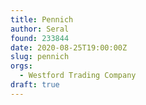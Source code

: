 ```yaml
---
title: Pennich
author: Seral
found: 233844
date: 2020-08-25T19:00:00Z
slug: pennich
orgs:
  - Westford Trading Company
draft: true
---
```

